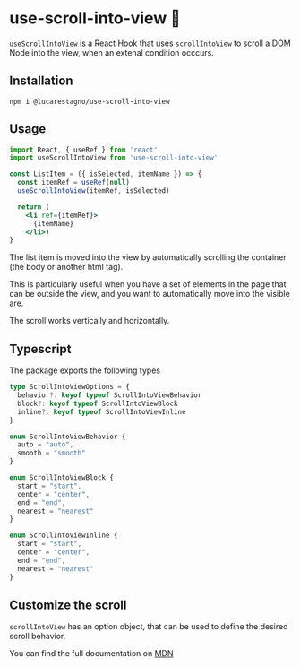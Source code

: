 # use-scroll-into-view 📌

`useScrollIntoView` is a React Hook that uses `scrollIntoView` to scroll a DOM Node into the view, when an extenal condition occcurs.

## Installation 

```shell
npm i @lucarestagno/use-scroll-into-view
```

## Usage

```jsx
import React, { useRef } from 'react'
import useScrollIntoView from 'use-scroll-into-view'

const ListItem = ({ isSelected, itemName }) => {
  const itemRef = useRef(null)
  useScrollIntoView(itemRef, isSelected)

  return (
    <li ref={itemRef}>
      {itemName}
    </li>)
}
```

The list item is moved into the view by automatically scrolling the container (the body or another html tag).

This is particularly useful when you have a set of elements in the page that can be outside the view, and you want to automatically move into the visible are.

The scroll works vertically and horizontally.

## Typescript

The package exports the following types

```typescript
type ScrollIntoViewOptions = {
  behavior?: keyof typeof ScrollIntoViewBehavior
  block?: keyof typeof ScrollIntoViewBlock
  inline?: keyof typeof ScrollIntoViewInline
}

enum ScrollIntoViewBehavior {
  auto = "auto",
  smooth = "smooth"
}

enum ScrollIntoViewBlock {
  start = "start",
  center = "center",
  end = "end",
  nearest = "nearest"
}

enum ScrollIntoViewInline {
  start = "start",
  center = "center",
  end = "end",
  nearest = "nearest"
}
```

## Customize the scroll

`scrollIntoView` has an option object, that can be used to define the desired scroll behavior.

You can find the full documentation on [MDN](https://developer.mozilla.org/en-US/docs/Web/API/Element/scrollIntoView)




